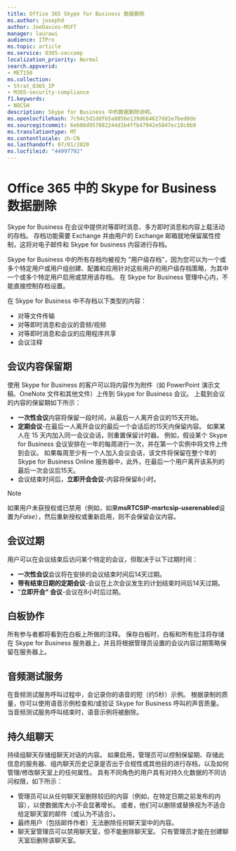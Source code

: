 ```yaml
---
title: Office 365 Skype for Business 数据删除
ms.author: josephd
author: JoeDavies-MSFT
manager: laurawi
audience: ITPro
ms.topic: article
ms.service: O365-seccomp
localization_priority: Normal
search.appverid:
- MET150
ms.collection:
- Strat_O365_IP
- M365-security-compliance
f1.keywords:
- NOCSH
description: Skype for Business 中的数据删除说明。
ms.openlocfilehash: 7c94c5d1ddfb5a8056e139d664627dd1e7bed0de
ms.sourcegitcommit: 6e608d957082244d1b4ffb47942e5847ec18c0b9
ms.translationtype: MT
ms.contentlocale: zh-CN
ms.lasthandoff: 07/01/2020
ms.locfileid: "44997792"
---
```

# <a name="skype-for-business-data-deletion-in-office-365"></a>Office 365 中的 Skype for Business 数据删除

Skype for Business 在会议中提供对等即时消息、多方即时消息和内容上载活动的存档。 存档功能需要 Exchange 并由用户的 Exchange 邮箱就地保留属性控制，这将对电子邮件和 Skype for business 内容进行存档。

Skype for Business 中的所有存档均被视为 "用户级存档"，因为您可以为一个或多个特定用户或用户组创建、配置和应用针对这些用户的用户级存档策略，为其中一个或多个特定用户启用或禁用该存档。 在 Skype for Business 管理中心内，不能直接控制存档设置。

在 Skype for Business 中不存档以下类型的内容：

- 对等文件传输
- 对等即时消息和会议的音频/视频
- 对等即时消息和会议的应用程序共享
- 会议注释 

## <a name="meeting-content-retention"></a>会议内容保留期

使用 Skype for Business 的客户可以将内容作为附件（如 PowerPoint 演示文稿、OneNote 文件和其他文件）上传到 Skype for Business 会议。 上载到会议的内容的保留期如下所示：

- **一次性会议**内容将保留一段时间，从最后一人离开会议的15天开始。
- **定期会议**-在最后一人离开会议的最后一个会话后的15天内保留内容。 如果某人在 15 天内加入同一会议会话，则重置保留计时器。 例如，假设某个 Skype for Business 会议安排在一年的每周进行一次，并在第一个实例中将文件上传到会议。 如果每周至少有一个人加入会议会话，该文件将保留在整个年的 Skype for Business Online 服务器中，此外，在最后一个用户离开该系列的最后一次会议后15天。
- 会议结束时间后，**立即开会会议**-内容将保留8小时。

> [!NOTE]
> 如果用户未获授权或已禁用（例如，如果**msRTCSIP-msrtcsip-userenabled**设置为*False*），然后重新授权或重新启用，则不会保留会议内容。

## <a name="meeting-expiration"></a>会议过期

用户可以在会议结束后访问某个特定的会议，但取决于以下过期时间：

- **一次性会议**会议将在安排的会议结束时间后14天过期。
- **带有结束日期的定期会议**-会议在上次会议发生的计划结束时间后14天过期。
- "**立即开会" 会议**-会议在8小时后过期。

## <a name="whiteboard-collaboration"></a>白板协作

所有参与者都将看到在白板上所做的注释。 保存白板时，白板和所有批注将存储在 Skype for Business 服务器上，并且将根据管理员设置的会议内容过期策略保留在服务器上。

## <a name="audio-test-service"></a>音频测试服务

在音频测试服务呼叫过程中，会记录你的语音的短（约5秒）示例。 根据录制的质量，你可以使用语音示例检查和/或验证 Skype for Business 呼叫的声音质量。 当音频测试服务呼叫结束时，语音示例将被删除。

## <a name="persistent-group-chat"></a>持久组聊天

持续组聊天存储组聊天对话的内容。 如果启用，管理员可以控制保留期、存储此信息的服务器、组内聊天历史记录是否出于合规性或其他目的进行存档，以及如何管理/修改聊天室上的任何属性。 具有不同角色的用户具有对持久化数据的不同访问权限，如下所示：

- 管理员可以从任何聊天室删除较旧的内容（例如，在特定日期之前发布的内容），以使数据库大小不会显著增长。 或者，他们可以删除或替换视为不适合给定聊天室的邮件（或认为不适合）。
- 最终用户（包括邮件作者）无法删除任何聊天室中的内容。
- 聊天室管理员可以禁用聊天室，但不能删除聊天室。 只有管理员才能在创建聊天室后删除该聊天室。